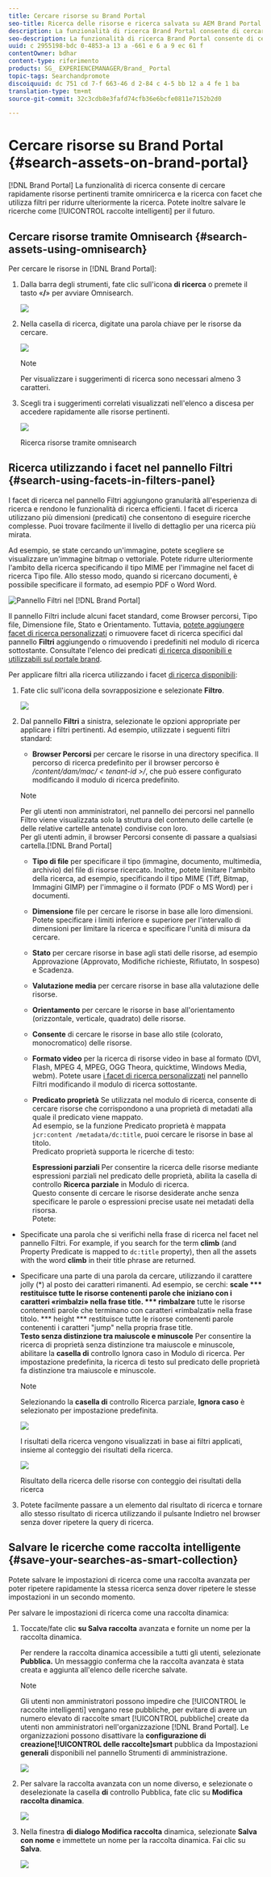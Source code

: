 ```yaml
---
title: Cercare risorse su Brand Portal
seo-title: Ricerca delle risorse e ricerca salvata su AEM Brand Portal
description: La funzionalità di ricerca Brand Portal consente di cercare rapidamente risorse pertinenti tramite Omnisearch e i filtri di ricerca consentono di ridurre ulteriormente la ricerca. Salvate le ricerche come raccolte intelligenti per future.
seo-description: La funzionalità di ricerca Brand Portal consente di cercare rapidamente risorse pertinenti tramite Omnisearch e i filtri di ricerca consentono di ridurre ulteriormente la ricerca. Salvate le ricerche come raccolte intelligenti per future.
uuid: c 2955198-bdc 0-4853-a 13 a -661 e 6 a 9 ec 61 f
contentOwner: bdhar
content-type: riferimento
products: SG_ EXPERIENCEMANAGER/Brand_ Portal
topic-tags: Searchandpromote
discoiquuid: dc 751 cd 7-f 663-46 d 2-84 c 4-5 bb 12 a 4 fe 1 ba
translation-type: tm+mt
source-git-commit: 32c3cdb8e3fafd74cfb36e6bcfe0811e7152b2d0

---
```



# Cercare risorse su Brand Portal {#search-assets-on-brand-portal}

[!DNL Brand Portal] La funzionalità di ricerca consente di cercare rapidamente risorse pertinenti tramite omniricerca e la ricerca con facet che utilizza filtri per ridurre ulteriormente la ricerca. Potete inoltre salvare le ricerche come [!UICONTROL raccolte intelligenti] per il futuro.

## Cercare risorse tramite Omnisearch {#search-assets-using-omnisearch}

Per cercare le risorse in [!DNL Brand Portal]:

1. Dalla barra degli strumenti, fate clic sull'icona **di ricerca** o premete il tasto «**/**» per avviare Omnisearch.

   ![](assets/omnisearchicon-1.png)

2. Nella casella di ricerca, digitate una parola chiave per le risorse da cercare.

   ![](assets/omnisearch.png)

   >[!NOTE]
   >
   >Per visualizzare i suggerimenti di ricerca sono necessari almeno 3 caratteri.

3. Scegli tra i suggerimenti correlati visualizzati nell'elenco a discesa per accedere rapidamente alle risorse pertinenti.

   ![](assets/assets-search-result.png)

   Ricerca risorse tramite omnisearch

## Ricerca utilizzando i facet nel pannello Filtri {#search-using-facets-in-filters-panel}

I facet di ricerca nel pannello Filtri aggiungono granularità all'esperienza di ricerca e rendono le funzionalità di ricerca efficienti. I facet di ricerca utilizzano più dimensioni (predicati) che consentono di eseguire ricerche complesse. Puoi trovare facilmente il livello di dettaglio per una ricerca più mirata.

Ad esempio, se state cercando un'immagine, potete scegliere se visualizzare un'immagine bitmap o vettoriale. Potete ridurre ulteriormente l'ambito della ricerca specificando il tipo MIME per l'immagine nel facet di ricerca Tipo file. Allo stesso modo, quando si ricercano documenti, è possibile specificare il formato, ad esempio PDF o Word Word.

![Pannello Filtri nel [!DNL Brand Portal]](assets/file-type-search.png "pannello Filtri in [! DNL Brand Portal]")

Il pannello Filtri include alcuni facet standard, come Browser percorsi, Tipo file, Dimensione file, Stato e Orientamento. Tuttavia, [potete aggiungere facet di ricerca personalizzati](../using/brand-portal-search-facets.md) o rimuovere facet di ricerca specifici dal pannello **Filtri** aggiungendo o rimuovendo i predefiniti nel modulo di ricerca sottostante. Consultate l'elenco dei predicati [di ricerca disponibili e utilizzabili sul portale brand](../using/brand-portal-search-facets.md#list-of-search-predicates).

Per applicare filtri alla ricerca utilizzando i facet [di ricerca disponibili](../using/brand-portal-search-facets.md):

1. Fate clic sull'icona della sovrapposizione e selezionate **Filtro**.

   ![](assets/selectorrail.png)

2. Dal pannello **Filtri** a sinistra, selezionate le opzioni appropriate per applicare i filtri pertinenti.
Ad esempio, utilizzate i seguenti filtri standard:

   * **Browser Percorsi** per cercare le risorse in una directory specifica. Il percorso di ricerca predefinito per il browser percorso è */content/dam/mac/ &lt; tenant-id &gt;/*, che può essere configurato modificando il modulo di ricerca predefinito.
   >[!NOTE]
   >
   >Per gli utenti non amministratori, nel pannello dei percorsi nel pannello Filtro viene visualizzata solo la struttura del contenuto delle cartelle (e delle relative cartelle antenate) condivise con loro.\
   >Per gli utenti admin, il browser Percorsi consente di passare a qualsiasi cartella.[!DNL Brand Portal]

   * **Tipo di file** per specificare il tipo (immagine, documento, multimedia, archivio) del file di risorse ricercato. Inoltre, potete limitare l'ambito della ricerca, ad esempio, specificando il tipo MIME (Tiff, Bitmap, Immagini GIMP) per l'immagine o il formato (PDF o MS Word) per i documenti.
   * **Dimensione** file per cercare le risorse in base alle loro dimensioni. Potete specificare i limiti inferiore e superiore per l'intervallo di dimensioni per limitare la ricerca e specificare l'unità di misura da cercare.
   * **Stato** per cercare risorse in base agli stati delle risorse, ad esempio Approvazione (Approvato, Modifiche richieste, Rifiutato, In sospeso) e Scadenza.
   * **Valutazione media** per cercare risorse in base alla valutazione delle risorse.
   * **Orientamento** per cercare le risorse in base all'orientamento (orizzontale, verticale, quadrato) delle risorse.
   * **Consente** di cercare le risorse in base allo stile (colorato, monocromatico) delle risorse.
   * **Formato video** per la ricerca di risorse video in base al formato (DVI, Flash, MPEG 4, MPEG, OGG Theora, quicktime, Windows Media, webm).
   Potete usare [i facet di ricerca personalizzati](../using/brand-portal-search-facets.md) nel pannello Filtri modificando il modulo di ricerca sottostante.

   * **Predicato proprietà** Se utilizzata nel modulo di ricerca, consente di cercare risorse che corrispondono a una proprietà di metadati alla quale il predicato viene mappato.\
      Ad esempio, se la funzione Predicato proprietà è mappata `jcr:content /metadata/dc:title`, puoi cercare le risorse in base al titolo.\
      Predicato proprietà supporta le ricerche di testo:

      **Espressioni parziali**
Per consentire la ricerca delle risorse mediante espressioni parziali nel predicato delle proprietà, abilita la casella di controllo **Ricerca parziale** in Modulo di ricerca.\
      Questo consente di cercare le risorse desiderate anche senza specificare le parole o espressioni precise usate nei metadati della risorsa.\
      Potete:
* Specificate una parola che si verifichi nella frase di ricerca nel facet nel pannello Filtri. For example, if you search for the term **climb** (and Property Predicate is mapped to `dc:title` property), then all the assets with the word **climb** in their title phrase are returned.
* Specificare una parte di una parola da cercare, utilizzando il carattere jolly (*) al posto dei caratteri rimanenti.
Ad esempio, se cerchi:
      **scale *** restituisce tutte le risorse contenenti parole che iniziano con i caratteri «rimbalzi» nella frase title.
      *** rimbalzare** tutte le risorse contenenti parole che terminano con caratteri «rimbalzati» nella frase titolo.
      *** height *** restituisce tutte le risorse contenenti parole contenenti i caratteri "jump" nella propria frase title.\
      **Testo
senza distinzione tra maiuscole e minuscole** Per consentire la ricerca di proprietà senza distinzione tra maiuscole e minuscole, abilitare la **casella di** controllo Ignora caso in Modulo di ricerca. Per impostazione predefinita, la ricerca di testo sul predicato delle proprietà fa distinzione tra maiuscole e minuscole.
   >[!NOTE]
   >
   >Selezionando la **casella di** controllo Ricerca parziale, **Ignora caso** è selezionato per impostazione predefinita.

   ![](assets/wildcard-prop-1.png)

   I risultati della ricerca vengono visualizzati in base ai filtri applicati, insieme al conteggio dei risultati della ricerca.

   ![](assets/omnisearch-with-filters.png)

   Risultato della ricerca delle risorse con conteggio dei risultati della ricerca

3. Potete facilmente passare a un elemento dal risultato di ricerca e tornare allo stesso risultato di ricerca utilizzando il pulsante Indietro nel browser senza dover ripetere la query di ricerca.

## Salvare le ricerche come raccolta intelligente {#save-your-searches-as-smart-collection}

Potete salvare le impostazioni di ricerca come una raccolta avanzata per poter ripetere rapidamente la stessa ricerca senza dover ripetere le stesse impostazioni in un secondo momento.

Per salvare le impostazioni di ricerca come una raccolta dinamica:

1. Toccate/fate clic **su Salva raccolta** avanzata e fornite un nome per la raccolta dinamica.

   Per rendere la raccolta dinamica accessibile a tutti gli utenti, selezionate **Pubblica.** Un messaggio conferma che la raccolta avanzata è stata creata e aggiunta all'elenco delle ricerche salvate.

   >[!NOTE]
   >
   >Gli utenti non amministratori possono impedire che [!UICONTROL le raccolte intelligenti] vengano rese pubbliche, per evitare di avere un numero elevato di raccolte smart [!UICONTROL pubbliche] create da utenti non amministratori nell'organizzazione [!DNL Brand Portal]. Le organizzazioni possono disattivare la **configurazione di creazione[!UICONTROL delle raccolte]smart** pubblica da Impostazioni **generali** disponibili nel pannello Strumenti di amministrazione.

   ![](assets/save_smartcollectionui.png)

1. Per salvare la raccolta avanzata con un nome diverso, e selezionate o deselezionate la casella **di** controllo Pubblica, fate clic su **Modifica raccolta dinamica**.

   ![](assets/edit_smartcollection.png)

1. Nella finestra **di dialogo Modifica raccolta** dinamica, selezionate **Salva con nome** e immettete un nome per la raccolta dinamica. Fai clic su **Salva**.

   ![](assets/saveas_smartsearch.png)
